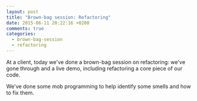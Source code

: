 ```yaml
---
layout: post
title: "Brown-bag session: Refactoring"
date: 2015-06-11 20:22:16 +0200
comments: true
categories: 
  - brown-bag-session
  - refactoring
---
```


At a client, today we've done a brown-bag session on refactoring: we've gone through 
and a live demo, including refactoring a core piece of our code.

We've done some mob programming to help identify some smells and how to fix them.
